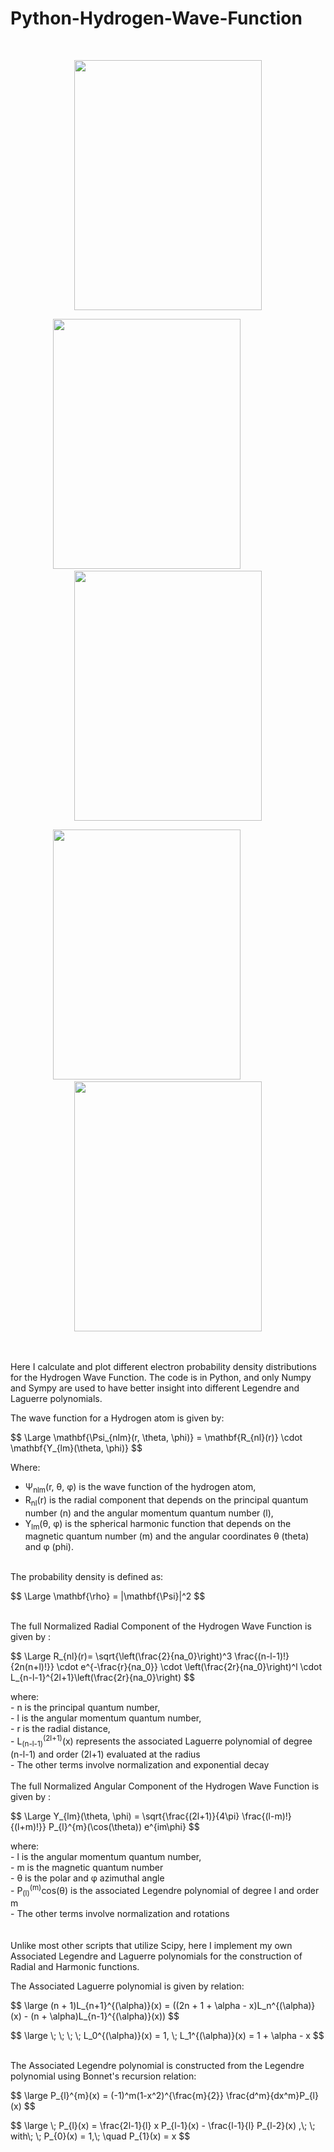 
# Python-Hydrogen-Wave-Function



<br />
<p align="center">
  <img src="GameScreenshots/0.png" width="300" height="400">
</p>
<p align="center">
  <img src="GameScreenshots/1.png" width="300" height=400 style="margin-right: 50px;">  <img src="GameScreenshots/2.png" width="300" height=400>
</p>
<p align="center">
  <img src="GameScreenshots/3.png" width="300" height=400 style="margin-right: 50px;">  <img src="GameScreenshots/4.png" width="300" height=400>
</p><br />


<br />
Here I calculate and plot different electron probability density distributions for the Hydrogen Wave Function. The code is in Python, and only Numpy and Sympy are used to have better insight into different Legendre and Laguerre polynomials.

The wave function for a Hydrogen atom is given by:
<br />
<p>
$$
\Large \mathbf{\Psi_{nlm}(r, \theta, \phi)} = \mathbf{R_{nl}(r)} \cdot \mathbf{Y_{lm}(\theta, \phi)}
$$
</p>

Where:
- Ψ<sub>nlm</sub>(r, θ, φ) is the wave function of the hydrogen atom,
- R<sub>nl</sub>(r) is the radial component that depends on the principal quantum number \(n\) and the angular momentum quantum number \(l\),
- Y<sub>lm</sub>(θ, φ) is the spherical harmonic function that depends on the magnetic quantum number \(m\) and the angular coordinates θ (theta) and φ (phi).

<br />
The probability density is defined as:
<p>
$$
\Large \mathbf{\rho} = |\mathbf{\Psi}|^2
$$
</p>

<br />
The full Normalized Radial Component of the Hydrogen Wave Function is given by :

<p>
$$
 \Large R_{nl}(r)= \sqrt{\left(\frac{2}{na_0}\right)^3 \frac{(n-l-1)!}{2n(n+l)!}} \cdot e^{-\frac{r}{na_0}} \cdot \left(\frac{2r}{na_0}\right)^l \cdot L_{n-l-1}^{2l+1}\left(\frac{2r}{na_0}\right) 
$$
</p>
where:
<br />
- n is the principal quantum number,
<br />
- l is the angular momentum quantum number,
<br />
- r is the radial distance,
<br />
- L<sub>(n-l-1)</sub><sup>(2l+1)</sup>(x) represents the associated Laguerre polynomial of degree (n-l-1) and order (2l+1) evaluated at the radius
<br />
- The other terms involve normalization and exponential decay

<br />
<br />
The full Normalized Angular Component of the Hydrogen Wave Function is given by :

<br />
<p>
$$
 \Large Y_{lm}(\theta, \phi) = \sqrt{\frac{(2l+1)}{4\pi} \frac{(l-m)!}{(l+m)!}} P_{l}^{m}(\cos(\theta)) e^{im\phi}
$$
</p>
where:
<br />
- l is the angular momentum quantum number,
<br />
- m is the magnetic quantum number
<br />
- θ is the polar and φ azimuthal angle
<br />
- P<sub>(l)</sub><sup>(m)</sup>cos(θ) is the associated Legendre polynomial of degree l and order m 
<br />
- The other terms involve normalization and rotations
<br />
<br />
<br />
Unlike most other scripts that utilize Scipy, here I implement my own Associated Legendre and Laguerre polynomials for the construction of Radial and Harmonic functions. 
<br />

The Associated Laguerre polynomial is given by relation:
<br />
<p>
$$
 \large (n + 1)L_{n+1}^{(\alpha)}(x) = ((2n + 1 + \alpha - x)L_n^{(\alpha)}(x) - (n + \alpha)L_{n-1}^{(\alpha)}(x)) 
$$
</p>
<p>
$$
\large \; \;  \; \; L_0^{(\alpha)}(x) = 1, \; L_1^{(\alpha)}(x) = 1 + \alpha - x
$$
</p>

<br />
The Associated Legendre polynomial is constructed from the Legendre polynomial using Bonnet's recursion relation:
<br />
<p>
$$
 \large P_{l}^{m}(x) = (-1)^m(1-x^2)^{\frac{m}{2}} \frac{d^m}{dx^m}P_{l}(x) 
$$
</p>
<p>
$$
\large \; P_{l}(x) = \frac{2l-1}{l} x P_{l-1}(x) - \frac{l-1}{l} P_{l-2}(x) ,\; \;  with\; \;  P_{0}(x) = 1,\;  \quad P_{1}(x) = x
$$
</p>
